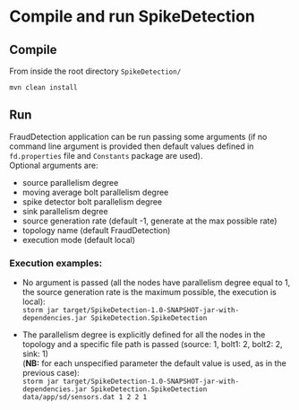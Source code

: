 # Compile and run SpikeDetection

## Compile
From inside the root directory `SpikeDetection/`

`mvn clean install`

## Run
FraudDetection application can be run passing some arguments (if no command line argument is provided then default values defined in `fd.properties` file and `Constants` package are used). <br> Optional arguments are:<ul><li>source parallelism degree</li><li>moving average bolt parallelism degree</li><li>spike detector bolt parallelism degree</li><li>sink parallelism degree</li><li>source generation rate (default -1, generate at the max possible rate)</li><li>topology name (default FraudDetection)</li><li>execution mode (default local)</li></ul>

### Execution examples:
* No argument is passed (all the nodes have parallelism degree equal to 1, the source generation rate is the maximum possible, the execution is local): <br> `storm jar target/SpikeDetection-1.0-SNAPSHOT-jar-with-dependencies.jar SpikeDetection.SpikeDetection`

* The parallelism degree is explicitly defined for all the nodes in the topology and a specific file path is passed (source: 1, bolt1: 2, bolt2: 2, sink: 1) <br> (<b>NB:</b> for each unspecified parameter the default value is used, as in the previous case): <br> `storm jar target/SpikeDetection-1.0-SNAPSHOT-jar-with-dependencies.jar SpikeDetection.SpikeDetection data/app/sd/sensors.dat 1 2 2 1`

